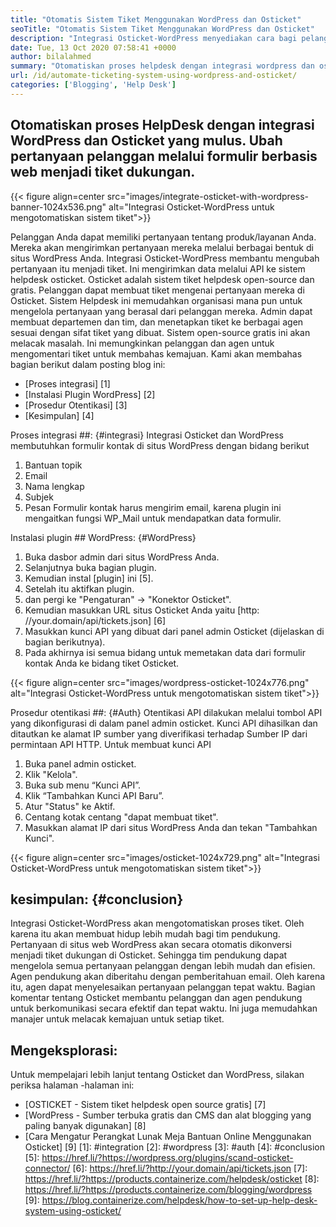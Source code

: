 ```yaml
---
title: "Otomatis Sistem Tiket Menggunakan WordPress dan Osticket" 
seoTitle: "Otomatis Sistem Tiket Menggunakan WordPress dan Osticket" 
description: "Integrasi Osticket-WordPress menyediakan cara bagi pelanggan untuk menghasilkan tiket dukungan dari situs WordPress dan mengelolanya dari Osticket Dashboard." 
date: Tue, 13 Oct 2020 07:58:41 +0000
author: bilalahmed
summary: "Otomatiskan proses helpdesk dengan integrasi wordpress dan osticket yang mulus. Ubah pertanyaan pelanggan melalui formulir berbasis web menjadi tiket dukungan." 
url: /id/automate-ticketing-system-using-wordpress-and-osticket/
categories: ['Blogging', 'Help Desk']
---
```


## Otomatiskan proses HelpDesk dengan integrasi WordPress dan Osticket yang mulus. Ubah pertanyaan pelanggan melalui formulir berbasis web menjadi tiket dukungan.

{{< figure align=center src="images/integrate-osticket-with-wordpress-banner-1024x536.png" alt="Integrasi Osticket-WordPress untuk mengotomatiskan sistem tiket">}}

Pelanggan Anda dapat memiliki pertanyaan tentang produk/layanan Anda. Mereka akan mengirimkan pertanyaan mereka melalui berbagai bentuk di situs WordPress Anda. Integrasi Osticket-WordPress membantu mengubah pertanyaan itu menjadi tiket. Ini mengirimkan data melalui API ke sistem helpdesk osticket.
Osticket adalah sistem tiket helpdesk open-source dan gratis. Pelanggan dapat membuat tiket mengenai pertanyaan mereka di Osticket. Sistem Helpdesk ini memudahkan organisasi mana pun untuk mengelola pertanyaan yang berasal dari pelanggan mereka. Admin dapat membuat departemen dan tim, dan menetapkan tiket ke berbagai agen sesuai dengan sifat tiket yang dibuat. Sistem open-source gratis ini akan melacak masalah. Ini memungkinkan pelanggan dan agen untuk mengomentari tiket untuk membahas kemajuan. Kami akan membahas bagian berikut dalam posting blog ini:
  * [Proses integrasi] [1]
  * [Instalasi Plugin WordPress] [2]
  * [Prosedur Otentikasi] [3]
  * [Kesimpulan] [4]

Proses integrasi ##: {#integrasi}
Integrasi Osticket dan WordPress membutuhkan formulir kontak di situs WordPress dengan bidang berikut
  1. Bantuan topik
  2. Email
  3. Nama lengkap
  4. Subjek
  5. Pesan
Formulir kontak harus mengirim email, karena plugin ini mengaitkan fungsi WP_Mail untuk mendapatkan data formulir.

Instalasi plugin ## WordPress: {#WordPress}
  1. Buka dasbor admin dari situs WordPress Anda.
  2. Selanjutnya buka bagian plugin.
  3. Kemudian instal [plugin] ini [5].
  4. Setelah itu aktifkan plugin.
  5. dan pergi ke "Pengaturan" -> "Konektor Osticket".
  6. Kemudian masukkan URL situs Osticket Anda yaitu [http: //your.domain/api/tickets.json] [6]
  7. Masukkan kunci API yang dibuat dari panel admin Osticket (dijelaskan di bagian berikutnya).
  8. Pada akhirnya isi semua bidang untuk memetakan data dari formulir kontak Anda ke bidang tiket Osticket.

{{< figure align=center src="images/wordpress-osticket-1024x776.png" alt="Integrasi Osticket-WordPress untuk mengotomatiskan sistem tiket">}}


Prosedur otentikasi ##: {#Auth}
Otentikasi API dilakukan melalui tombol API yang dikonfigurasi di dalam panel admin osticket. Kunci API dihasilkan dan ditautkan ke alamat IP sumber yang diverifikasi terhadap Sumber IP dari permintaan API HTTP. Untuk membuat kunci API
  1. Buka panel admin osticket.
  2. Klik "Kelola".
  3. Buka sub menu “Kunci API”.
  4. Klik “Tambahkan Kunci API Baru”.
  5. Atur "Status" ke Aktif.
  6. Centang kotak centang "dapat membuat tiket".
  7. Masukkan alamat IP dari situs WordPress Anda dan tekan "Tambahkan Kunci".

{{< figure align=center src="images/osticket-1024x729.png" alt="Integrasi Osticket-WordPress untuk mengotomatiskan sistem tiket">}}


## kesimpulan: {#conclusion}
Integrasi Osticket-WordPress akan mengotomatiskan proses tiket. Oleh karena itu akan membuat hidup lebih mudah bagi tim pendukung. Pertanyaan di situs web WordPress akan secara otomatis dikonversi menjadi tiket dukungan di Osticket. Sehingga tim pendukung dapat mengelola semua pertanyaan pelanggan dengan lebih mudah dan efisien. Agen pendukung akan diberitahu dengan pemberitahuan email. Oleh karena itu, agen dapat menyelesaikan pertanyaan pelanggan tepat waktu. Bagian komentar tentang Osticket membantu pelanggan dan agen pendukung untuk berkomunikasi secara efektif dan tepat waktu. Ini juga memudahkan manajer untuk melacak kemajuan untuk setiap tiket.

## Mengeksplorasi:
Untuk mempelajari lebih lanjut tentang Osticket dan WordPress, silakan periksa halaman -halaman ini:
  * [OSTICKET - Sistem tiket helpdesk open source gratis] [7]
  * [WordPress - Sumber terbuka gratis dan CMS dan alat blogging yang paling banyak digunakan] [8]
  * [Cara Mengatur Perangkat Lunak Meja Bantuan Online Menggunakan Osticket] [9]
[1]: #integration
[2]: #wordpress
[3]: #auth
[4]: #conclusion
[5]: https://href.li/?https://wordpress.org/plugins/scand-osticket-connector/
[6]: https://href.li/?http://your.domain/api/tickets.json
[7]: https://href.li/?https://products.containerize.com/helpdesk/osticket
[8]: https://href.li/?https://products.containerize.com/blogging/wordpress
[9]: https://blog.containerize.com/helpdesk/how-to-set-up-help-desk-system-using-osticket/
